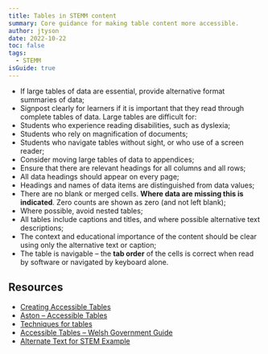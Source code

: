 ```yaml
---
title: Tables in STEMM content
summary: Core guidance for making table content more accessible.
author: jtyson
date: 2022-10-22
toc: false
tags:
  - STEMM
isGuide: true
---
```

* If large tables of data are essential, provide alternative format summaries of data;
* Signpost clearly for learners if it is important that they read through complete tables of data. Large tables are difficult for:
* Students who experience reading disabilities, such as dyslexia;
* Students who rely on magnification of documents;
* Students who navigate tables without sight, or who use of a screen reader;
* Consider moving large tables of data to appendices;
* Ensure that there are relevant headings for all columns and all rows;
* All data headings should appear on every page;
* Headings and names of data items are distinguished from data values;
* There are no blank or merged cells. **Where data are missing this is indicated**. Zero counts are shown as zero (and not left blank);
* Where possible, avoid nested tables;
* All tables include captions and titles, and where possible alternative text descriptions;
* The context and educational importance of the content should be clear using only the alternative text or caption;
* The table is navigable – the **tab order** of the cells is correct when read by software or navigated by keyboard alone.

## Resources

* [Creating Accessible Tables](https://support.microsoft.com/en-us/office/video-create-accessible-tables-in-word-cb464015-59dc-46a0-ac01-6217c62210e5)
* [Aston – Accessible Tables](http://lss-elearning.tlc.aston.ac.uk/wp-content/uploads/sites/30/2019/08/Accessible-tables.pdf)
* [Techniques for tables](https://webaim.org/techniques/tables/)
* [Accessible Tables – Welsh Government Guide](https://gov.wales/how-create-accessible-word-documents#section-41488)
* [Alternate Text for STEM Example](https://ccconlineed.instructure.com/courses/6911/pages/alternate-text-for-stem-examples)